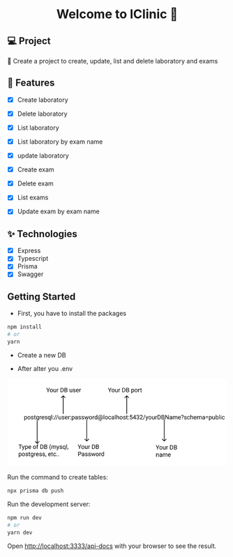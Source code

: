 <h1 align="center">
  Welcome to IClinic 👋
</h1>


## 💻 Project
📖 Create a project to create, update, list and delete laboratory and exams

## 🔨 Features

- [X] Create laboratory 
- [X] Delete laboratory 
- [X] List laboratory 
- [X] List laboratory by exam name
- [X] update laboratory

- [X] Create exam 
- [X] Delete exam 
- [X] List exams
- [X] Update exam by exam name


## ✨ Technologies

- [X] Express
- [X] Typescript
- [X] Prisma
- [X] Swagger

## Getting Started

* First, you have to install the packages

```bash
npm install
# or
yarn
```
* Create a new DB


* After alter you .env

<p align="center">

 <img src="public/db.png" alt="APP"/>
</p>

Run the command to create tables:

```bash
npx prisma db push
```
  

Run the development server:

```bash
npm run dev
# or
yarn dev
```

Open [http://localhost:3333/api-docs](http://localhost:3333/api-docs) with your browser to see the result.
